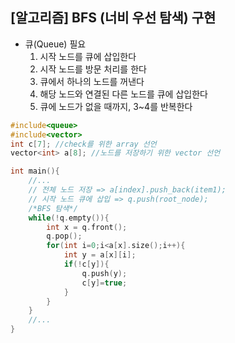## [알고리즘] BFS (너비 우선 탐색) 구현

- 큐(Queue) 필요
  1. 시작 노드를 큐에 삽입한다
  2. 시작 노드를 방문 처리를 한다
  3. 큐에서 하나의 노드를 꺼낸다
  4. 해당 노드와 연결된 다른 노드를 큐에 삽입한다
  5. 큐에 노드가 없을 때까지, 3~4를 반복한다

```c++
#include<queue>
#include<vector>
int c[7]; //check를 위한 array 선언
vector<int> a[8]; //노드를 저장하기 위한 vector 선언

int main(){
    //...
    // 전체 노드 저장 => a[index].push_back(item1);
    // 시작 노드 큐에 삽입 => q.push(root_node); 
    /*BFS 탐색*/
    while(!q.empty()){
        int x = q.front();
        q.pop();
        for(int i=0;i<a[x].size();i++){
            int y = a[x][i];
            if(!c[y]){
                q.push(y);
                c[y]=true;
            }
        } 
    }
    //...
}

```


